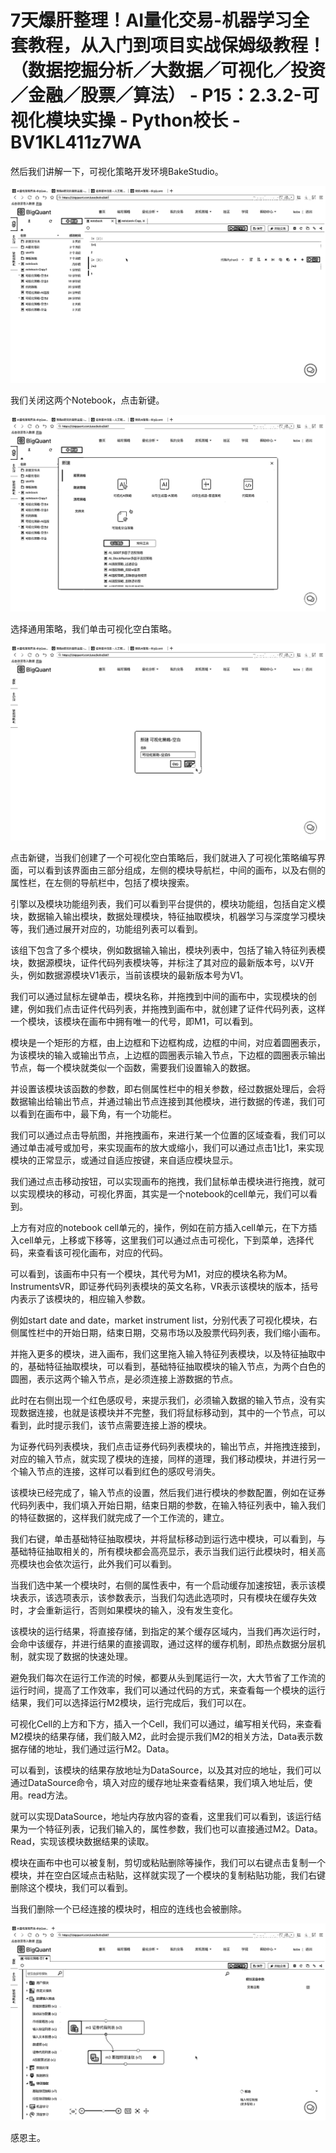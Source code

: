 # 7天爆肝整理！AI量化交易-机器学习全套教程，从入门到项目实战保姆级教程！（数据挖掘分析／大数据／可视化／投资／金融／股票／算法） - P15：2.3.2-可视化模块实操 - Python校长 - BV1KL411z7WA

然后我们讲解一下，可视化策略开发环境BakeStudio。

![](img/a08d4f8047a914de725d1b7332a0870b_1.png)

我们关闭这两个Notebook，点击新键。

![](img/a08d4f8047a914de725d1b7332a0870b_3.png)

选择通用策略，我们单击可视化空白策略。

![](img/a08d4f8047a914de725d1b7332a0870b_5.png)

点击新键，当我们创建了一个可视化空白策略后，我们就进入了可视化策略编写界面，可以看到该界面由三部分组成，左侧的模块导航栏，中间的画布，以及右侧的属性栏，在左侧的导航栏中，包括了模块搜索。

引擎以及模块功能组列表，我们可以看到平台提供的，模块功能组，包括自定义模块，数据输入输出模块，数据处理模块，特征抽取模块，机器学习与深度学习模块等，我们通过展开对应的，功能组列表可以看到。

该组下包含了多个模块，例如数据输入输出，模块列表中，包括了输入特征列表模块，数据源模块，证件代码列表模块等，并标注了其对应的最新版本号，以V开头，例如数据源模块V1表示，当前该模块的最新版本号为V1。

我们可以通过鼠标左键单击，模块名称，并拖拽到中间的画布中，实现模块的创建，例如我们点击证件代码列表，并拖拽到画布中，就创建了证件代码列表，这样一个模块，该模块在画布中拥有唯一的代号，即M1，可以看到。

模块是一个矩形的方框，由上边框和下边框构成，边框的中间，对应着圆圈表示，为该模块的输入或输出节点，上边框的圆圈表示输入节点，下边框的圆圈表示输出节点，每一个模块就类似一个函数，需要我们设置输入的数据。

并设置该模块该函数的参数，即右侧属性栏中的相关参数，经过数据处理后，会将数据输出给输出节点，并通过输出节点连接到其他模块，进行数据的传递，我们可以看到在画布中，最下角，有一个功能栏。

我们可以通过点击导航图，并拖拽画布，来进行某一个位置的区域查看，我们可以通过单击减号或加号，来实现画布的放大或缩小，我们可以通过点击1比1，来实现模块的正常显示，或通过自适应按键，来自适应模块显示。

我们通过点击移动按钮，可以实现画布的拖拽，我们鼠标单击模块进行拖拽，就可以实现模块的移动，可视化界面，其实是一个notebook的cell单元，我们可以看到。

上方有对应的notebook cell单元的，操作，例如在前方插入cell单元，在下方插入cell单元，上移或下移等，这里我们可以通过点击可视化，下到菜单，选择代码，来查看该可视化画布，对应的代码。

可以看到，该画布中只有一个模块，其代号为M1，对应的模块名称为M。InstrumentsVR，即证券代码列表模块的英文名称，VR表示该模块的版本，括号内表示了该模块的，相应输入参数。

例如start date and date，market instrument list，分别代表了可视化模块，右侧属性栏中的开始日期，结束日期，交易市场以及股票代码列表，我们缩小画布。

并拖入更多的模块，进入画布，我们这里拖入输入特征列表模块，以及特征抽取中的，基础特征抽取模块，可以看到，基础特征抽取模块的输入节点，为两个白色的圆圈，表示这两个输入节点，是必须连接上游数据的节点。

此时在右侧出现一个红色感叹号，来提示我们，必须输入数据的输入节点，没有实现数据连接，也就是该模块并不完整，我们将鼠标移动到，其中的一个节点，可以看到，此时提示我们，该节点需要连接上游的模块。

为证券代码列表模块，我们点击证券代码列表模块的，输出节点，并拖拽连接到，对应的输入节点，就实现了模块的连接，同样的道理，我们移动模块，并进行另一个输入节点的连接，这样可以看到红色的感叹号消失。

该模块已经完成了，输入节点的设置，然后我们进行模块的参数配置，例如在证券代码列表中，我们填入开始日期，结束日期的参数，在输入特征列表中，输入我们的特征数据的，这样我们就完成了一个工作流的，建立。

我们右键，单击基础特征抽取模块，并将鼠标移动到运行选中模块，可以看到，与基础特征抽取相关的，所有模块都会高亮显示，表示当我们运行此模块时，相关高亮模块也会依次运行，此外我们可以看到。

当我们选中某一个模块时，右侧的属性表中，有一个启动缓存加速按钮，表示该模块表示，该选项表示，该参数表示，当我们勾选此选项时，只有模块在缓存失效时，才会重新运行，否则如果模块的输入，没有发生变化。

该模块的运行结果，将直接存储，到指定的某个缓存区域内，当我们再次运行时，会命中该缓存，并进行结果的直接调取，通过这样的缓存机制，即热点数据分层机制，就实现了数据的快速处理。

避免我们每次在运行工作流的时候，都要从头到尾运行一次，大大节省了工作流的运行时间，提高了工作效率，我们可以通过代码的方式，来查看每一个模块的运行结果，我们可以选择运行M2模块，运行完成后，我们可以在。

可视化Cell的上方和下方，插入一个Cell，我们可以通过，编写相关代码，来查看M2模块的结果存储，我们敲入M2，此时会提示我们M2的相关方法，Data表示数据存储的地址，我们通过运行M2。Data。

可以看到，该模块的结果存放地址为DataSource，以及其对应的地址，我们可以通过DataSource命令，填入对应的缓存地址来查看结果，我们填入地址后，使用。read方法。

就可以实现DataSource，地址内存放内容的查看，这里我们可以看到，该运行结果为一个特征列表，记我们输入的，属性参数，我们也可以直接通过M2。Data。Read，实现该模块数据结果的读取。

模块在画布中也可以被复制，剪切或粘贴删除等操作，我们可以右键点击复制一个模块，并在空白区域点击粘贴，这样就实现了一个模块的复制粘贴功能，我们右键删除这个模块，我们可以看到。

当我们删除一个已经连接的模块时，相应的连线也会被删除。

![](img/a08d4f8047a914de725d1b7332a0870b_7.png)

感恩主。